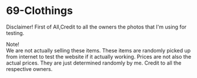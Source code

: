 # 69-Clothings

Disclaimer!
First of All,Credit to all the owners the photos that I'm using for testing.

Note!  
We are not actually selling these items. These items are randomly picked up from internet to test the website if it actually working.
Prices are not also the actual prices. They are just determined randomly by me. Credit to all the respective owners.
